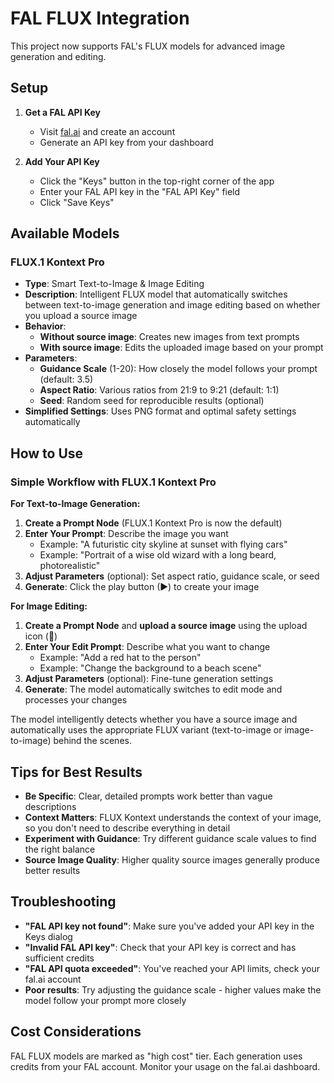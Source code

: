 # FAL FLUX Integration

This project now supports FAL's FLUX models for advanced image generation and editing.

## Setup

1. **Get a FAL API Key**
   - Visit [fal.ai](https://fal.ai) and create an account
   - Generate an API key from your dashboard

2. **Add Your API Key**
   - Click the "Keys" button in the top-right corner of the app
   - Enter your FAL API key in the "FAL API Key" field
   - Click "Save Keys"

## Available Models

### FLUX.1 Kontext Pro
- **Type**: Smart Text-to-Image & Image Editing
- **Description**: Intelligent FLUX model that automatically switches between text-to-image generation and image editing based on whether you upload a source image
- **Behavior**: 
  - **Without source image**: Creates new images from text prompts
  - **With source image**: Edits the uploaded image based on your prompt
- **Parameters**:
  - **Guidance Scale** (1-20): How closely the model follows your prompt (default: 3.5)
  - **Aspect Ratio**: Various ratios from 21:9 to 9:21 (default: 1:1)
  - **Seed**: Random seed for reproducible results (optional)
- **Simplified Settings**: Uses PNG format and optimal safety settings automatically

## How to Use

### Simple Workflow with FLUX.1 Kontext Pro

**For Text-to-Image Generation:**
1. **Create a Prompt Node** (FLUX.1 Kontext Pro is now the default)
2. **Enter Your Prompt**: Describe the image you want
   - Example: "A futuristic city skyline at sunset with flying cars"
   - Example: "Portrait of a wise old wizard with a long beard, photorealistic"
3. **Adjust Parameters** (optional): Set aspect ratio, guidance scale, or seed
4. **Generate**: Click the play button (▶) to create your image

**For Image Editing:**
1. **Create a Prompt Node** and **upload a source image** using the upload icon (📁)
2. **Enter Your Edit Prompt**: Describe what you want to change
   - Example: "Add a red hat to the person" 
   - Example: "Change the background to a beach scene"
3. **Adjust Parameters** (optional): Fine-tune generation settings
4. **Generate**: The model automatically switches to edit mode and processes your changes

The model intelligently detects whether you have a source image and automatically uses the appropriate FLUX variant (text-to-image or image-to-image) behind the scenes.

## Tips for Best Results

- **Be Specific**: Clear, detailed prompts work better than vague descriptions
- **Context Matters**: FLUX Kontext understands the context of your image, so you don't need to describe everything in detail
- **Experiment with Guidance**: Try different guidance scale values to find the right balance
- **Source Image Quality**: Higher quality source images generally produce better results

## Troubleshooting

- **"FAL API key not found"**: Make sure you've added your API key in the Keys dialog
- **"Invalid FAL API key"**: Check that your API key is correct and has sufficient credits
- **"FAL API quota exceeded"**: You've reached your API limits, check your fal.ai account
- **Poor results**: Try adjusting the guidance scale - higher values make the model follow your prompt more closely

## Cost Considerations

FAL FLUX models are marked as "high cost" tier. Each generation uses credits from your FAL account. Monitor your usage on the fal.ai dashboard. 